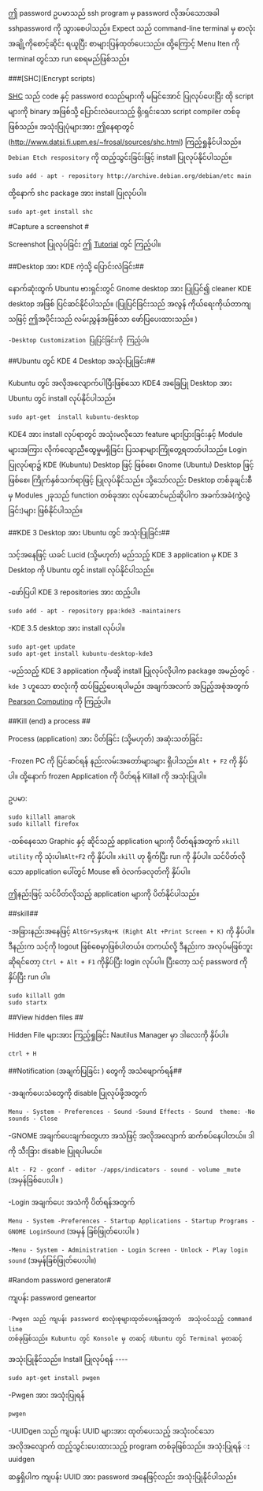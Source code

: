 ဤ password ဥပမာသည် ssh program မှ password လိုအပ်သောအခါ sshpassword ကို သွားစေပါသည်။
Expect သည် command-line terminal မှ စာလုံးအချို့ကိုစောင့်ဆိုင်း ရယူပြီး စာများပြန်ထုတ်ပေးသည်။
ထို့ကြောင့် Menu Iten ကို terminal တွင်သာ run   စေရမည်ဖြစ်သည်။


###[SHC](Encrypt scripts)

[SHC](http://www.datsi.fi.upm.es/~frosal/) သည် code နှင့် password စသည်များကို မမြင်အောင် ပြုလုပ်ပေးပြီး ထို script များကို binary အဖြစ်သို့ ပြောင်းလဲပေးသည့် ရိုးရှင်းသော script compiler တစ်ခုဖြစ်သည်။ အသုံးပြုပုံများအား ဤနေရာတွင် (http://www.datsi.fi.upm.es/~frosal/sources/shc.html) ကြည့်ရှုနိုင်ပါသည်။ `Debian Etch respository` ကို ထည့်သွင်းခြင်းဖြင့် install ပြုလုပ်နိုင်ပါသည်။

	sudo add - apt - repository http://archive.debian.org/debian/etc main

ထို့နောက် shc package အား install ပြုလုပ်ပါ။

	sudo apt-get install shc

#Capture a screenshot #

Screenshot ပြုလုပ်ခြင်း ဤ [Tutorial](http://tips.webdesign10.com/how-to-take-a-screenshot-on-ubuntu-linux) တွင် ကြည့်ပါ။


##Desktop အား KDE  ကဲ့သို့ ပြောင်းလဲခြင်း##

နောက်ဆုံးထွက် Ubuntu ဗားရှင်းတွင် Gnome desktop အား ပြုပြင်၍ cleaner KDE desktop အဖြစ် ပြင်ဆင်နိုင်ပါသည်။ (ပြုပြင်ခြင်းသည် အလွန် ကိုယ်ရေးကိုယ်တာကျသဖြင့် ဤအပိုင်းသည် လမ်းညွှန်အဖြစ်သာ ဖော်ပြပေးထားသည်။ )

`-Desktop Customization ပြုပြင်ခြင်းကို ကြည့်ပါ။`

##Ubuntu တွင်  KDE 4 Desktop အသုံးပြုခြင်း##

Kubuntu တွင် အလိုအလျောက်ပါပြီးဖြစ်သော KDE4 အခြေပြု Desktop အား Ubuntu တွင် install လုပ်နိုင်ပါသည်။

	sudo apt-get  install kubuntu-desktop

KDE4 အား install လုပ်ရာတွင် အသုံးမလိုသော feature များပြားခြင်းနှင့်  Module  များအကြား လိုက်လျောညီထွေမှုမရှိခြင်း ပြသနာများကြုံတွေ့ရတတ်ပါသည်။ Login ပြုလုပ်ရာ၌ KDE (Kubuntu) Desktop ဖြင့် ဖြစ်စေ၊ Gnome (Ubuntu) Desktop ဖြင့်ဖြစ်စေ၊ ကြိုက်နှစ်သက်ရာဖြင့် ပြုလုပ်နိုင်သည်။ သို့သော်လည်း Desktop တစ်ခုချင်းစီမှ Modules ၂ခုသည်  function တစ်ခုအား လုပ်ဆောင်မည်ဆိုပါက
အခက်အခဲ(ကွဲလွဲခြင်း)များ ဖြစ်နိုင်ပါသည်။

##KDE 3 Desktop အား Ubuntu  တွင် အသုံးပြုခြင်း##

သင့်အနေဖြင့် ယခင် Lucid (သို့မဟုတ်) မည်သည့် KDE 3 application မှ KDE 3 Desktop ကို Ubuntu တွင်
install လုပ်နိုင်ပါသည်။	

-ဖော်ပြပါ KDE 3 repositories အား ထည့်ပါ။

	sudo add - apt - repository ppa:kde3 -maintainers

-KDE 3.5 desktop အား install လုပ်ပါ။

	sudo apt-get update
	sudo apt-get install kubuntu-desktop-kde3

-မည်သည့်  KDE 3 application ကိုမဆို install ပြုလုပ်လိုပါက package အမည်တွင်  `-kde 3` ဟူသော	 စာလုံးကို ထပ်ဖြည့်ပေးရပါမည်။ အချက်အလက် အပြည့်အစုံအတွက် [Pearson Computing](http://apt.pearsoncompution.net/) ကို ကြည့်ပါ။


##Kill (end) a process ##

Process (application) အား ပိတ်ခြင်း (သို့မဟုတ်) အဆုံးသတ်ခြင်း

-Frozen PC ကို ပြင်ဆင်ရန် နည်းလမ်းအတော်များများ ရှိပါသည်။ `Alt + F2` ကို နှိပ်ပါ။ ထို့နောက်  frozen	Application ကို ပိတ်ရန် Killall ကို အသုံးပြုပါ။ 

ဥပမာ:

	sudo killall amarok
	sudo killall firefox

-ထစ်နေသော Graphic နှင့် ဆိုင်သည့် application များကို ပိတ်ရန်အတွက် `xkill utility` ကို သုံးပါ။`Alt+F2` ကို နှိပ်ပါ။ `xkill` ဟု ရိုက်ပြီး run ကို နှိပ်ပါ။  သင်ပိတ်လိုသော  application ပေါ်တွင် Mouse ၏ ဝဲလက်ခလုတ်ကို နှိပ်ပါ။ 

ဤနည်းဖြင့်  သင်ပိတ်လိုသည့် application များကို ပိတ်နိုင်ပါသည်။

##skill##

-အခြားနည်းအနေဖြင့် `AltGr+SysRq+K (Right Alt +Print Screen + K)` ကို နှိပ်ပါ။ ဒီနည်းက သင့်ကို logout ဖြစ်စေမှာဖြစ်ပါတယ်။ တကယ်လို့ ဒီနည်းက အလုပ်မဖြစ်ဘူးဆိုရင်တော့  `Ctrl + Alt + F1` ကိုနှိပ်ပြီး login လုပ်ပါ။ ပြီးတော့ သင့် password ကို နှိပ်ပြီး run ပါ။

	sudo killall gdm
	sudo startx


##View hidden files ##

Hidden File များအား ကြည့်ရှုခြင်း  Nautilus Manager မှာ ဒါလေးကို နှိပ်ပါ။

	ctrl + H

##Notification (အချက်ပြခြင်း ) တွေကို အသံဖျောက်ရန်##

-အချက်ပေးသံတွေကို disable ပြုလုပ်ဖို့အတွက်

	Menu - System - Preferences - Sound -Sound Effects - Sound 	theme: -No sounds - Close

-GNOME အချက်ပေးချက်တွေဟာ အသံဖြင့် အလိုအလျောက် ဆက်စပ်နေပါတယ်။ ဒါကို သီးခြား disable ပြုရပါမယ်။
	
`Alt - F2 - gconf - editor -/apps/indicators - sound - volume _mute` (အမှန်ခြစ်ပေးပါ။ )

-Login အချက်ပေး အသံကို ပိတ်ရန်အတွက်

`Menu - System -Preferences - Startup Applications - Startup Programs - GNOME LoginSound` (အမှန် ခြစ်ဖြုတ်ပေးပါ။ ) 

`-Menu - System - Administration - Login Screen - Unlock - Play login sound` (အမှန်ခြစ်ဖြုတ်ပေးပါ။)

#Random password generator#

ကျပန်း password geneartor

	-Pwgen သည် ကျပန်း password စာလုံးစုများထုတ်ပေးရန်အတွက်  အသုံးဝင်သည့် command line
	တစ်ခုဖြစ်သည်။ Kubuntu တွင် Konsole မှ တဆင့် ၊Ubuntu တွင် Terminal မှတဆင့်
အသုံးပြုနိုင်သည်။ Install ပြုလုပ်ရန် ----

	sudo apt-get install pwgen

-Pwgen အား အသုံးပြုရန်
	
	pwgen

-UUIDgen သည် ကျပန်း UUID များအား ထုတ်ပေးသည့် အသုံးဝင်သော
	အလိုအလျောက် ထည့်သွင်းပေးထားသည့် program တစ်ခုဖြစ်သည်။ အသုံးပြုရန် း
uuidgen


ဆန္ဒရှိပါက ကျပန်း UUID အား password အနေဖြင့်လည်း အသုံးပြုနိုင်ပါသည်။




